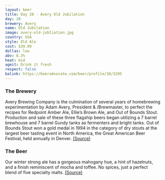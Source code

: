 ```yaml
---
layout: beer
title: Day 20 - Avery Old Jubilation
day: 20
brewery: Avery
name: Old Jubilation
image: avery-old-jubliation.jpg
country: USA
style: Old Ale
cost: $39.99
dollas: low
abv: 8.3%
heat: mid
ageit: Drink it fresh
respect: false
balink: https://beeradvocate.com/beer/profile/30/3295
---
```


### The Brewery

Avery Brewing Company is the culmination of several years of homebrewing experimentation by Adam Avery, President & /Brewmaster, to perfect the recipes for Redpoint Amber Ale, Ellie’s Brown Ale, and Out of Bounds Stout. Production and sale of these three flagship beers began utilizing a 7 barrel brewhouse and 7 barrel Gundy tanks as fermenters and bright tanks. Out of Bounds Stout won a gold medal in 1994 in the category of dry stouts at the largest beer tasting event in North America, the Great American Beer Festival, held annually in Denver. [(Source)](https://averybrewing.com/brewery/)

### The Beer

Our winter strong ale has a gorgeous mahogany hue, a hint of hazelnuts, and a finish reminiscent of mocha and toffee. No spices, just a perfect blend of five specialty malts. [(Source)](https://averybrewing.com/our-ales/old-jubilation-ale/)